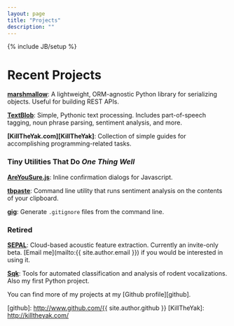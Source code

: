 ```yaml
---
layout: page
title: "Projects"
description: ""
---
```

{% include JB/setup %}

# Recent Projects

**[marshmallow](http://marshmallow.readthedocs.org/)**: A lightweight, ORM-agnostic Python library for serializing objects. Useful for building REST APIs.

**[TextBlob](http://textblob.readthedocs.org/)**: Simple, Pythonic text processing. Includes part-of-speech tagging, noun phrase parsing, sentiment analysis, and more.

**[KillTheYak.com][KillTheYak]**: Collection of simple guides for accomplishing programming-related tasks.


### Tiny Utilities That Do *One Thing Well*

**[AreYouSure.js](https://github.com/sloria/AreYouSure.js)**: Inline confirmation dialogs for Javascript.

**[tbpaste](https://www.github.com/sloria/tbpaste)**: Command line utility that runs sentiment analysis on the contents of your clipboard.

**[gig](https://www.github.com/sloria/gig)**: Generate `.gitignore` files from the command line.

### Retired

**[SEPAL](http://sepalbio.com)**: Cloud-based acoustic feature extraction. Currently an invite-only beta. [Email me](mailto:{{ site.author.email }}) if you would be interested in using it.

**[Sqk](http://www.github.com/sloria/usv)**: Tools for automated classification and analysis of rodent vocalizations. Also my first Python project.


You can find more of my projects at my [Github profile][github].

[github]: http://www.github.com/{{ site.author.github }}
[KillTheYak]: http://killtheyak.com/
